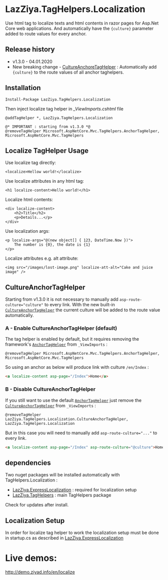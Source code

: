 # LazZiya.TagHelpers.Localization
Use html tag to localize texts and html contents in razor pages for Asp.Net Core web applications. And automatically have the `{culture}` parameter added to route values for every anchor.

## Release history
- v1.3.0 - 04.01.2020
- New breaking change - [CultureAnchoreTagHelper](#cultureanchortaghelper) : Automatically add `{culture}` to the route values of all anchor taghelpers. 

## Installation
````
Install-Package LazZiya.TagHelpers.Localization
````
Then inject localize tag helper in *_ViewImports.cshtml* file
````razor
@addTagHelper *, LazZiya.TagHelpers.Localization

@* IMPORTANT : starting from v1.3.0 *@
@removeTagHelper Microsoft.AspNetCore.Mvc.TagHelpers.AnchorTagHelper, Microsoft.AspNetCore.Mvc.TagHelpers
````

## Localize TagHelper Usage
Use localize tag directly:
````razor
<localize>Hellow world!</localize>
````

Use localize attributes in any html tag:
````razor
<h1 localize-content>Hello world!</h1>
````

Localize html contents:
````razor
<div localize-content>
    <h2>Title</h2>
    <p>Details...</p>
</div>
````

Use localization args:
````razor
<p localize-args="@(new object[] { 123, DateTime.Now })">
    The number is {0}, the date is {1}
</p>
````

Localize attributes e.g. alt attribute:
````razor
<img src="/images/lost-image.png" localize-att-alt="Cake and juice image" />
````

## CultureAnchorTagHelper
Starting from v1.3.0 it is not necessary to manually add `asp-route-culture="culture"` to every link. With the new built-in [`CultureAnchorTagHelper`][2] the current culture will be added to the route value automatically.

### A - Enable CultureAnchorTagHelper (default)

The tag helper is enabled by default, but it requires removing the framework's [`AnchorTagHelper`][3] from `_ViewImports` :

````
@removeTagHelper Microsoft.AspNetCore.Mvc.TagHelpers.AnchorTagHelper, Microsoft.AspNetCore.Mvc.TagHelpers
````

So using an anchor as below will produce link with culture `/en/Index` :
````html
<a localize-content asp-page="/Index">Home</a>
````

### B - Disable CultureAnchorTagHelper

If you still want to use the default [`AnchorTagHelper`][3] just remove the [`CultureAnchorTagHelper`][2] from `_ViewImports` :
````
@removeTagHelper LazZiya.TagHelpers.Localization.CultureAnchorTagHelper, LazZiya.TagHelpers.Localization
````
But in this case you will need to manually add `asp-route-culture="..."` to every link.

````html
<a localize-content asp-page="/Index" asp-route-culture="@culture">Home</a>
````

## dependencies
Two nuget packages will be installed automatically with TagHelpers.Localization :

- [LazZiya.ExpressLocalization](https://github.com/lazziya/ExpressLocalization) : required for localization setup
- [LazZiya.TagHelpers](https://github.com/lazziya/TagHelpers) : main TagHelpers package

Check for updates after install.

## Localization Setup
In order for localize tag helper to work the localization setup must be done in startup.cs as described in [LazZiya.ExpressLocalization](https://github.com/lazziya/ExpressLocalization)

# Live demos:
http://demo.ziyad.info/en/localize

[1]: https://github.com/LazZiya/TagHelpers.Localization/tree/TagHelpersLocalizationCore3
[2]: https://github.com/LazZiya/TagHelpers.Localization/blob/master/LazZiya.TagHelpers.Localization/CultureAnchorTagHelper.cs
[3]: https://github.com/aspnet/Mvc/blob/master/src/Microsoft.AspNetCore.Mvc.TagHelpers/AnchorTagHelper.cs
